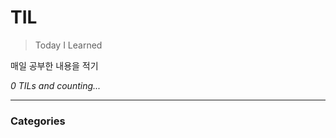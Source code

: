 # TIL
> Today I Learned

매일 공부한 내용을 적기


_0 TILs and counting..._

---

### Categories


[1]: https://github.com/jbranchaud/til

